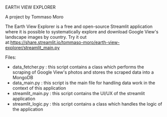 EARTH VIEW EXPLORER

A project by Tommaso Moro

The Earth View Explorer is a free and open-source Streamlit application where it is possible to systematically explore and download Google View's landscape images by country. 
Try it out at:https://share.streamlit.io/tommaso-moro/earth-view-explorer/streamlit_main.py

Files:
- data_fetcher.py : this script contains a class which performs the scraping of Google View's photos and stores the scraped data into a MongoDB
- data_main.py : this script is the main file for handling data work in the context of this application
- streamlit_main.py : this script contains the UI/UX of the streamlit application
- streamlit_logic.py : this script contains a class which handles the logic of the application

